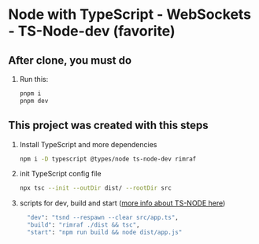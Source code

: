 # Node with TypeScript - WebSockets - TS-Node-dev (favorite)

## After clone, you must do

1. Run this:

   ```sh
   pnpm i
   pnpm dev
   ```

## This project was created with this steps

1. Install TypeScript and more dependencies

   ```sh
   npm i -D typescript @types/node ts-node-dev rimraf
   ```

2. init TypeScript config file

   ```sh
   npx tsc --init --outDir dist/ --rootDir src
   ```

3. scripts for dev, build and start ([more info about TS-NODE here](https://www.npmjs.com/package/ts-node-dev))

   ```sh
     "dev": "tsnd --respawn --clear src/app.ts",
     "build": "rimraf ./dist && tsc",
     "start": "npm run build && node dist/app.js"
   ```
